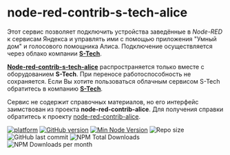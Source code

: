 
# node-red-contrib-s-tech-alice

Этот сервис позволяет подключить уcтройства заведённые в *Node-RED* к сервисам Яндекса и управлять ими с помощью приложения "Умный дом" и голосового помощника Алиса. Подключение осуществляется через облако компании [**S-Tech**](https://s-tech-shop.ru).

[**Node-red-contrib-s-tech-alice**](https://flows.nodered.org/node/node-red-contrib-s-tech-alice) распространяется только вместе с оборудованием **S-Tech**. При переносе работоспособность не сохраняется. Если Вы хотите пользоваться облачным сервисом S-Tech обратитесь в компанию [**S-Tech**](https://s-tech-shop.ru).

Сервис не содержит справочных материалов, но его интерфейс заимствован из проекта **node-red-contrib-alice**.
Для получения справки обратитесь к проекту [node-red-contrib-alice](https://flows.nodered.org/node/node-red-contrib-alice).

[![platform](https://img.shields.io/badge/platform-Node--RED-red?logo=nodered)](https://nodered.org)
[![GitHub version](https://img.shields.io/github/package-json/v/olsem-25/S-Tech-cloud?logo=npm)](https://www.npmjs.com/package/node-red-contrib-s-tech-alice)
[![Min Node Version](https://img.shields.io/node/v/node-red-contrib-s-tech-alice.svg)](https://nodejs.org/en/)
![Repo size](https://img.shields.io/github/repo-size/olsem-25/S-Tech-cloud)
![GitHub last commit](https://img.shields.io/github/last-commit/olsem-25/S-Tech-cloud/main)
![NPM Total Downloads](https://img.shields.io/npm/dt/node-red-contrib-s-tech-alice.svg)
![NPM Downloads per month](https://img.shields.io/npm/dm/node-red-contrib-s-tech-alice)

